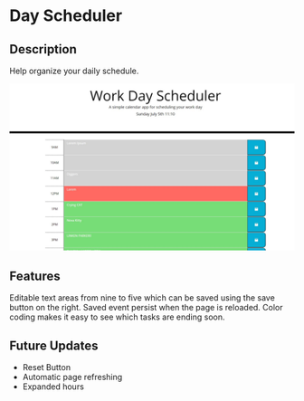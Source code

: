 # Day Scheduler

## Description
Help organize your daily schedule.

![Image of Scheduler](screenshot.jpg)

## Features

Editable text areas from nine to five which can be saved using the save button on the right. Saved event persist when the page is reloaded. Color coding makes it easy to see which tasks are ending soon. 

## Future Updates
- Reset Button
- Automatic page refreshing
- Expanded hours
